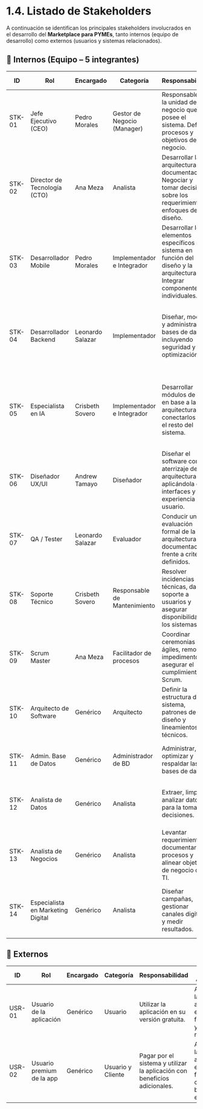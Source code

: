 # 1.4. Listado de Stakeholders

A continuación se identifican los principales stakeholders involucrados en el desarrollo del **Marketplace para PYMEs**, tanto internos (equipo de desarrollo) como externos (usuarios y sistemas relacionados).  

## 🔹 Internos (Equipo – 5 integrantes)

| ID      | Rol                        | Encargado        | Categoría                  | Responsabilidad                                                                 | Interés en la Arquitectura                                                                 |
|---------|----------------------------|------------------|----------------------------|---------------------------------------------------------------------------------|---------------------------------------------------------------------------------------------|
| STK-01  | Jefe Ejecutivo (CEO)       | Pedro Morales    | Gestor de Negocio (Manager)| Responsable de la unidad de negocio que posee el sistema. Define procesos y objetivos de negocio. | Entender cómo la arquitectura permite el logro de los objetivos de negocio.                 |
| STK-02  | Director de Tecnología (CTO)| Ana Meza        | Analista                   | Desarrollar la arquitectura y su documentación. Negociar y tomar decisiones sobre los requerimientos y enfoques de diseño. | Evidenciar que la arquitectura cumple los objetivos y es viable.                            |
| STK-03  | Desarrollador Mobile       | Pedro Morales    | Implementador e Integrador | Desarrollar los elementos específicos del sistema en función del diseño y la arquitectura. Integrar componentes individuales. | Entender restricciones inviolables, libertades aceptables y que la arquitectura facilite la integración. |
| STK-04  | Desarrollador Backend      | Leonardo Salazar | Implementador              | Diseñar, modelar y administrar bases de datos, incluyendo seguridad y optimización. | Entender cómo los datos se crean, utilizan y actualizan; garantizar propiedades de BD para cumplir requerimientos. |
| STK-05  | Especialista en IA         | Crisbeth Sovero | Implementador e Integrador | Desarrollar módulos de IA en base a la arquitectura y conectarlos con el resto del sistema. | Que la arquitectura permita incorporar nuevas tecnologías y facilitar la integración de servicios externos. |
| STK-06  | Diseñador UX/UI            | Andrew Tamayo   | Diseñador                  | Diseñar el software como aterrizaje de la arquitectura, aplicándola en interfaces y experiencia de usuario. | Entender cómo sus componentes interactúan con otros y resolver problemas de contención de recursos. |
| STK-07  | QA / Tester                | Leonardo Salazar | Evaluador                  | Conducir una evaluación formal de la arquitectura y su documentación frente a criterios definidos. | Evaluar la capacidad de la arquitectura para entregar funcionalidad y atributos de calidad. |
| STK-08  | Soporte Técnico            | Crisbeth Sovero | Responsable de Mantenimiento| Resolver incidencias técnicas, dar soporte a usuarios y asegurar disponibilidad de los sistemas. | Que la arquitectura facilite el mantenimiento y resolución de problemas técnicos.            |
| STK-09  | Scrum Master               | Ana Meza        | Facilitador de procesos    | Coordinar ceremonias ágiles, remover impedimentos y asegurar el cumplimiento de Scrum. | Que la arquitectura permita ciclos de entrega iterativos y mejora continua.                 |
| STK-10  | Arquitecto de Software     | Genérico        | Arquitecto                 | Definir la estructura del sistema, patrones de diseño y lineamientos técnicos.   | Asegurar que la arquitectura sea escalable, flexible y cumpla los objetivos técnicos.        |
| STK-11  | Admin. Base de Datos       | Genérico        | Administrador de BD        | Administrar, optimizar y respaldar las bases de datos.                           | Garantizar disponibilidad, seguridad y consistencia de los datos.                           |
| STK-12  | Analista de Datos          | Genérico        | Analista                   | Extraer, limpiar y analizar datos para la toma de decisiones.                   | Que la arquitectura permita acceso eficiente y seguro a los datos.                          |
| STK-13  | Analista de Negocios       | Genérico        | Analista                   | Levantar requerimientos, documentar procesos y alinear objetivos de negocio con TI. | Que la arquitectura refleje necesidades reales del negocio.                                 |
| STK-14  | Especialista en Marketing Digital | Genérico  | Analista     | Diseñar campañas, gestionar canales digitales y medir resultados.                | Que la arquitectura permita integrar herramientas de marketing y analítica.                 |


## 🔹 Externos

| ID      | Rol                       | Encargado | Categoría        | Responsabilidad                                           | Interés en la Arquitectura                                                         |
|---------|---------------------------|-----------|------------------|-----------------------------------------------------------|------------------------------------------------------------------------------------|
| USR-01  | Usuario de la aplicación  | Genérico  | Usuario          | Utilizar la aplicación en su versión gratuita.            | Asegurar que la arquitectura entregue la funcionalidad y calidad requerida.         |
| USR-02  | Usuario premium de la app | Genérico  | Usuario y Cliente| Pagar por el sistema y utilizar la aplicación con beneficios adicionales. | Asegurar que la arquitectura entregue la funcionalidad, calidad y beneficios esperados. |
